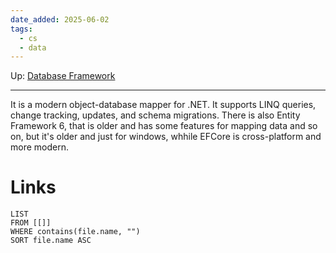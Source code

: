 ```yaml
---
date_added: 2025-06-02
tags:
  - cs
  - data
---
```

Up: [Database Framework](Database%20Framework.md)
___
It is a modern object-database mapper for .NET. It supports LINQ queries, change tracking, updates, and schema migrations.
There is also Entity Framework 6, that is older and has some features for mapping data and so on, but it's older and just for windows, whhile EFCore is cross-platform and more modern.
# Links
```dataview
LIST
FROM [[]]
WHERE contains(file.name, "")
SORT file.name ASC
```
